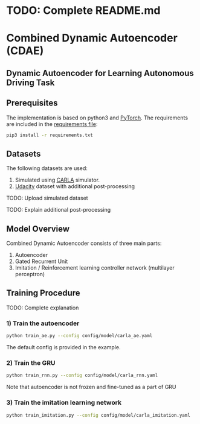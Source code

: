 # TODO: Complete README.md

# Combined Dynamic Autoencoder (CDAE)
## Dynamic Autoencoder for Learning Autonomous Driving Task

## Prerequisites

The implementation is based on python3 and [PyTorch](https://pytorch.org). The requirements are included in the [requirements file](requirements.txt):
```bash
pip3 install -r requirements.txt
```

## Datasets

The following datasets are used:

1) Simulated using [CARLA](https://carla.org/) simulator.
2) [Udacity](https://github.com/udacity/self-driving-car/tree/master/datasets) dataset with additional post-processing

TODO: Upload simulated dataset

TODO: Explain additional post-processing

## Model Overview

Combined Dynamic Autoencoder consists of three main parts:

1) Autoencoder
2) Gated Recurrent Unit
3) Imitation / Reinforcement learning controller network (multilayer perceptron)

## Training Procedure

TODO: Complete explanation

### 1) Train the autoencoder

```bash
python train_ae.py --config config/model/carla_ae.yaml
```

The default config is provided in the example.

### 2) Train the GRU

```bash
python train_rnn.py --config config/model/carla_rnn.yaml
```

Note that autoencoder is not frozen and fine-tuned as a part of GRU

### 3) Train the imitation learning network

```bash
python train_imitation.py --config config/model/carla_imitation.yaml
```

